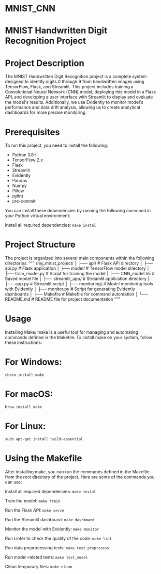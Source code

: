 # MNIST_CNN

# MNIST Handwritten Digit Recognition Project

# Project Description
The MNIST Handwritten Digit Recognition project is a complete system designed to identify digits 0 through 9 from handwritten images using TensorFlow, Flask, and Streamlit. This project includes training a Convolutional Neural Network (CNN) model, deploying this model in a Flask API, and developing a user interface with Streamlit to display and evaluate the model's results. Additionally, we use Evidently to monitor model's performance and data drift analysis, allowing us to create analytical dashboards for more precise monitoring.

# Prerequisites
To run this project, you need to install the following:
- Python 3.8+
- TensorFlow 2.x
- Flask
- Streamlit
- Evidently
- Pandas
- Numpy
- Pillow
- pylint
- pre-commit

You can install these dependencies by running the following command in your Python virtual environment:

Install all required dependencies:
`make instal`

# Project Structure
The project is organized into several main components within the following directories:
"""
/my_mnist_project/
│
├── api/                    # Flask API directory
│   ├── api.py              # Flask application
│
├── model/                  # TensorFlow model directory
│   ├── train_model.py      # Script for training the model
│   ├── CNN_model.h5        # Saved model file
│
├── streamlit_app/          # Streamlit application directory
│   ├── app.py              # Streamlit script
│
├── monitoring/             # Model monitoring tools with Evidently
│   ├── monitor.py          # Script for generating Evidently dashboards
│
├── Makefile                # Makefile for command automation
│
└── README.md               # README file for project documentation
"""
# Usage
Installing Make:
make is a useful tool for managing and automating commands defined in the Makefile. To install make on your system, follow these instructions:

# For Windows:
`choco install make`

# For macOS:
`brew install make`

# For Linux:
`sudo apt-get install build-essential`

# Using the Makefile
After installing make, you can run the commands defined in the Makefile from the root directory of the project. Here are some of the commands you can use:

Install all required dependencies:
`make instal`

Train the model:
`make train`

Run the Flask API:
`make serve`

Run the Streamlit dashboard:
`make dashboard`

Monitor the model with Evidently:
`make monitor`

Run Linter to check the quality of the code:
`make lint`

Run data preprocessing tests:
`make test_preprocess`

Run model-related tests:
`make test_model`

Clean temporary files:
`make clean`


